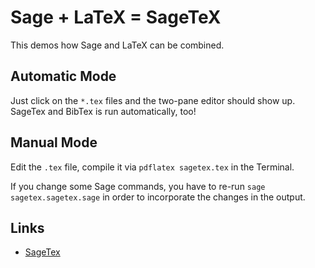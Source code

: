 Sage + LaTeX = SageTeX
======================

This demos how Sage and LaTeX can be combined.

Automatic Mode
--------------

Just click on the `*.tex` files and the two-pane editor should show up.
SageTex and BibTex is run automatically, too!

Manual Mode
-----------

Edit the `.tex` file, compile it via `pdflatex sagetex.tex` in the Terminal.

If you change some Sage commands, you have to re-run `sage sagetex.sagetex.sage`
in order to incorporate the changes in the output.


Links
-----

* [SageTex](http://www.ctan.org/tex-archive/macros/latex/contrib/sagetex/)
